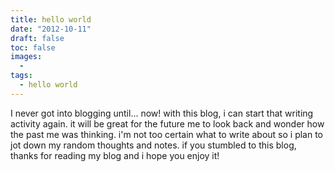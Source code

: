 ```yaml
---
title: hello world
date: "2012-10-11"
draft: false
toc: false
images:
  - 
tags:
  - hello world
---
```


I never got into blogging until... now! with this blog, i can start that writing activity again. it will be great for the future me to look back and wonder how the past me was thinking. i'm not too certain what to write about so i plan to jot down my random thoughts and notes. if you stumbled to this blog, thanks for reading my blog and i hope you enjoy it!
<!--more-->

